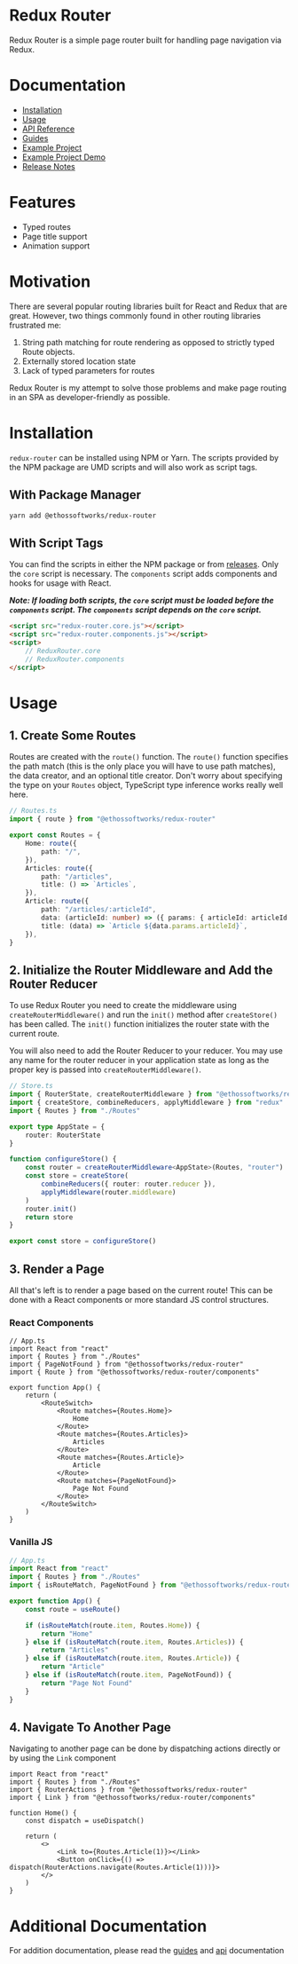 # Redux Router

Redux Router is a simple page router built for handling page navigation via Redux.

# Documentation
- [Installation](#installation)
- [Usage](#usage)
- [API Reference](docs/api.md)
- [Guides](docs/guides.md)
- [Example Project](example/)
- [Example Project Demo](https://redux-router.ethossoftworks.com)
- [Release Notes](docs/release-notes.md)

# Features
- Typed routes
- Page title support
- Animation support

# Motivation
There are several popular routing libraries built for React and Redux that are great. However, two things commonly found in other routing libraries frustrated me:
1. String path matching for route rendering as opposed to strictly typed Route objects.
2. Externally stored location state
3. Lack of typed parameters for routes

Redux Router is my attempt to solve those problems and make page routing in an SPA as developer-friendly as possible.

# Installation
`redux-router` can be installed using NPM or Yarn. The scripts provided by the NPM package are UMD scripts and will also work as script tags.

## With Package Manager
```bash
yarn add @ethossoftworks/redux-router
```

## With Script Tags
You can find the scripts in either the NPM package or from [releases](https://github.com/ethossoftworks/redux-router/releases).
Only the `core` script is necessary. The `components` script adds components and hooks for usage with React.

***Note: If loading both scripts, the `core` script must be loaded before the `components` script. The `components` script depends on the `core` script.***
```html
<script src="redux-router.core.js"></script>
<script src="redux-router.components.js"></script>
<script>
    // ReduxRouter.core
    // ReduxRouter.components
</script>
```

# Usage

## 1. Create Some Routes
Routes are created with the `route()` function. The `route()` function specifies the path match (this is the only place you will have to use path matches), the data creator, and an optional title creator. Don't worry about specifying the type on your `Routes` object, TypeScript type inference works really well here.

```typescript
// Routes.ts
import { route } from "@ethossoftworks/redux-router"

export const Routes = {
    Home: route({
        path: "/",
    }),
    Articles: route({
        path: "/articles",
        title: () => `Articles`,
    }),
    Article: route({
        path: "/articles/:articleId",
        data: (articleId: number) => ({ params: { articleId: articleId.toString() } }),
        title: (data) => `Article ${data.params.articleId}`,
    }),
}
```

## 2. Initialize the Router Middleware and Add the Router Reducer
To use Redux Router you need to create the middleware using `createRouterMiddleware()` and run the `init()` method after `createStore()` has been called. The `init()` function initializes the router state with the current route.

You will also need to add the Router Reducer to your reducer. You may use any name for the router reducer in your application state as long as the proper key is passed into `createRouterMiddleware()`.

```typescript
// Store.ts
import { RouterState, createRouterMiddleware } from "@ethossoftworks/redux-router"
import { createStore, combineReducers, applyMiddleware } from "redux"
import { Routes } from "./Routes"

export type AppState = {
    router: RouterState
}

function configureStore() {
    const router = createRouterMiddleware<AppState>(Routes, "router")
    const store = createStore(
        combineReducers({ router: router.reducer }),
        applyMiddleware(router.middleware)
    )
    router.init()
    return store
}

export const store = configureStore()
```

## 3. Render a Page
All that's left is to render a page based on the current route! This can be done with a React components or more standard JS control structures.

### React Components
```tsx
// App.ts
import React from "react"
import { Routes } from "./Routes"
import { PageNotFound } from "@ethossoftworks/redux-router"
import { Route } from "@ethossoftworks/redux-router/components"

export function App() {
    return (
        <RouteSwitch>
            <Route matches={Routes.Home}>
                Home
            </Route>
            <Route matches={Routes.Articles}>
                Articles
            </Route>
            <Route matches={Routes.Article}>
                Article
            </Route>
            <Route matches={PageNotFound}>
                Page Not Found
            </Route>
        </RouteSwitch>
    )
}
```

### Vanilla JS
```typescript
// App.ts
import React from "react"
import { Routes } from "./Routes"
import { isRouteMatch, PageNotFound } from "@ethossoftworks/redux-router"

export function App() {
    const route = useRoute()

    if (isRouteMatch(route.item, Routes.Home)) {
        return "Home"
    } else if (isRouteMatch(route.item, Routes.Articles)) {
        return "Articles"
    } else if (isRouteMatch(route.item, Routes.Article)) {
        return "Article"
    } else if (isRouteMatch(route.item, PageNotFound)) {
        return "Page Not Found"
    }
}
```

## 4. Navigate To Another Page
Navigating to another page can be done by dispatching actions directly or by using the `Link` component

```tsx
import React from "react"
import { Routes } from "./Routes"
import { RouterActions } from "@ethossoftworks/redux-router"
import { Link } from "@ethossoftworks/redux-router/components"

function Home() {
    const dispatch = useDispatch()

    return (
        <>
            <Link to={Routes.Article(1)}></Link>
            <Button onClick={() => dispatch(RouterActions.navigate(Routes.Article(1)))}>
        </>
    )
}
```

# Additional Documentation
For addition documentation, please read the [guides](docs/guides.md) and [api](docs/api.md) documentation